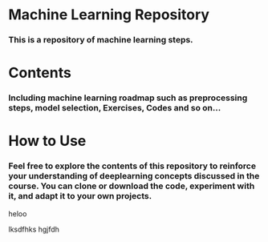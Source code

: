 # Machine Learning Repository
### This is a repository of machine learning steps.

# Contents
### Including machine learning roadmap such as preprocessing steps, model selection, Exercises, Codes and so on...

# How to Use
### Feel free to explore the contents of this repository to reinforce your understanding of deeplearning concepts discussed in the course. You can clone or download the code, experiment with it, and adapt it to your own projects.


heloo 

lksdfhks
hgjfdh
